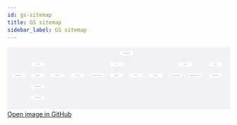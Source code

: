 ```yaml
---
id: gs-sitemap
title: GS sitemap
sidebar_label: GS sitemap
---
```

![](https://raw.githubusercontent.com/GroceriStar/creative/master/sitemaps/ebec444cc2944b0387e0ed1e8f647116.png)
[Open image in GitHub](https://github.com/GroceriStar/creative/blob/master/sitemaps/ebec444cc2944b0387e0ed1e8f647116.png)
